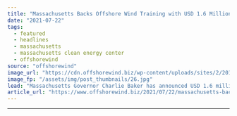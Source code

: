 ```yaml
---
title: "Massachusetts Backs Offshore Wind Training with USD 1.6 Million"
date: "2021-07-22"
tags: 
  - featured
  - headlines
  - massachusetts
  - massachusetts clean energy center
  - offshorewind
source: "offshorewind"
image_url: "https://cdn.offshorewind.biz/wp-content/uploads/sites/2/2019/05/24153047/Massachusetts-Starts-Second-Offshore-Wind-Solicitation-Round.jpg"
image_fp: "/assets/img/post_thumbnails/26.jpg"
lead: "Massachusetts Governor Charlie Baker has announced USD 1.6 million (around EUR 1.4 million) in"
article_url: "https://www.offshorewind.biz/2021/07/22/massachusetts-backs-offshore-wind-training-with-usd-1-6-million/"
---
```


---
